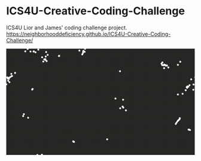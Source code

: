 # ICS4U-Creative-Coding-Challenge
ICS4U Lior and James' coding challenge project.
https://neighborhooddeficiency.github.io/ICS4U-Creative-Coding-Challenge/

![](2b05dd96a4def36f7ebb35fabd352f45.gif)
